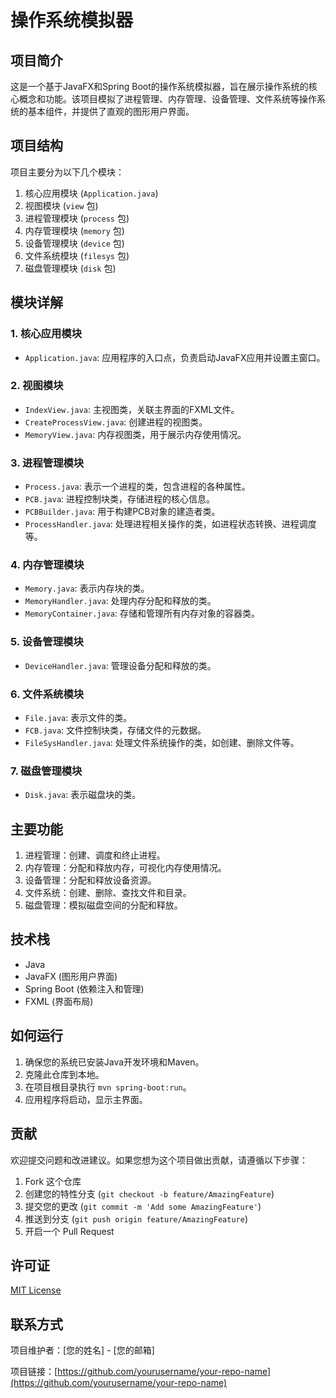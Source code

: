 # 操作系统模拟器

## 项目简介

这是一个基于JavaFX和Spring Boot的操作系统模拟器，旨在展示操作系统的核心概念和功能。该项目模拟了进程管理、内存管理、设备管理、文件系统等操作系统的基本组件，并提供了直观的图形用户界面。

## 项目结构

项目主要分为以下几个模块：

1. 核心应用模块 (`Application.java`)
2. 视图模块 (`view` 包)
3. 进程管理模块 (`process` 包)
4. 内存管理模块 (`memory` 包)
5. 设备管理模块 (`device` 包)
6. 文件系统模块 (`filesys` 包)
7. 磁盘管理模块 (`disk` 包)

## 模块详解

### 1. 核心应用模块

- `Application.java`: 应用程序的入口点，负责启动JavaFX应用并设置主窗口。

### 2. 视图模块

- `IndexView.java`: 主视图类，关联主界面的FXML文件。
- `CreateProcessView.java`: 创建进程的视图类。
- `MemoryView.java`: 内存视图类，用于展示内存使用情况。

### 3. 进程管理模块

- `Process.java`: 表示一个进程的类，包含进程的各种属性。
- `PCB.java`: 进程控制块类，存储进程的核心信息。
- `PCBBuilder.java`: 用于构建PCB对象的建造者类。
- `ProcessHandler.java`: 处理进程相关操作的类，如进程状态转换、进程调度等。

### 4. 内存管理模块

- `Memory.java`: 表示内存块的类。
- `MemoryHandler.java`: 处理内存分配和释放的类。
- `MemoryContainer.java`: 存储和管理所有内存对象的容器类。

### 5. 设备管理模块

- `DeviceHandler.java`: 管理设备分配和释放的类。

### 6. 文件系统模块

- `File.java`: 表示文件的类。
- `FCB.java`: 文件控制块类，存储文件的元数据。
- `FileSysHandler.java`: 处理文件系统操作的类，如创建、删除文件等。

### 7. 磁盘管理模块

- `Disk.java`: 表示磁盘块的类。

## 主要功能

1. 进程管理：创建、调度和终止进程。
2. 内存管理：分配和释放内存，可视化内存使用情况。
3. 设备管理：分配和释放设备资源。
4. 文件系统：创建、删除、查找文件和目录。
5. 磁盘管理：模拟磁盘空间的分配和释放。

## 技术栈

- Java
- JavaFX (图形用户界面)
- Spring Boot (依赖注入和管理)
- FXML (界面布局)

## 如何运行

1. 确保您的系统已安装Java开发环境和Maven。
2. 克隆此仓库到本地。
3. 在项目根目录执行 `mvn spring-boot:run`。
4. 应用程序将启动，显示主界面。

## 贡献

欢迎提交问题和改进建议。如果您想为这个项目做出贡献，请遵循以下步骤：

1. Fork 这个仓库
2. 创建您的特性分支 (`git checkout -b feature/AmazingFeature`)
3. 提交您的更改 (`git commit -m 'Add some AmazingFeature'`)
4. 推送到分支 (`git push origin feature/AmazingFeature`)
5. 开启一个 Pull Request

## 许可证

[MIT License](LICENSE)

## 联系方式

项目维护者：[您的姓名] - [您的邮箱]

项目链接：[https://github.com/yourusername/your-repo-name](https://github.com/yourusername/your-repo-name)
